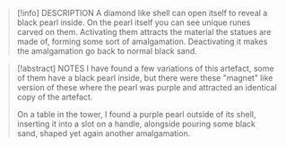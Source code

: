 
> [!info] DESCRIPTION
> A diamond like shell can open itself to reveal a black pearl inside. On the pearl itself you can see unique runes carved on them. Activating them attracts the material the statues are made of, forming some sort of amalgamation. Deactivating it makes the amalgamation go back to normal black sand.

> [!abstract] NOTES
> I have found a few variations of this artefact, some of them have a black pearl inside, but there were these "magnet" like version of these where the pearl was purple and attracted an identical copy of the artefact.
> 
> On a table in the tower, I found a purple pearl outside of its shell, inserting it into a slot on a handle, alongside pouring some black sand, shaped yet again another amalgamation.
